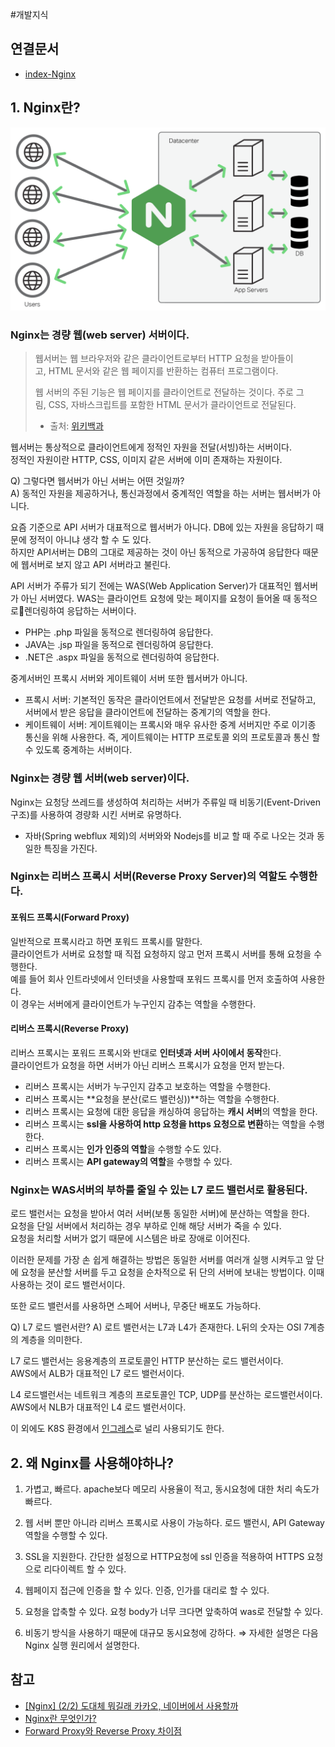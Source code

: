 #개발지식 

## 연결문서
- [index-Nginx](../index-Nginx.md)

## 1. Nginx란?

![Nginx](images/Nginx.png)


### Nginx는 경량 웹(web server) 서버이다.

> 웹서버는 웹 브라우저와 같은 클라이언트로부터 HTTP 요청을 받아들이고, HTML 문서와 같은 웹 페이지를 반환하는 컴퓨터 프로그램이다. 
> 
> 웹 서버의 주된 기능은 웹 페이지를 클라이언트로 전달하는 것이다. 
> 주로 그림, CSS, 자바스크립트를 포함한 HTML 문서가 클라이언트로 전달된다.
> - 출처: [위키백과](https://ko.wikipedia.org/wiki/%EC%9B%B9_%EC%84%9C%EB%B2%84)

웹서버는 통상적으로 클라이언트에게 정적인 자원을 전달(서빙)하는 서버이다.  
정적인 자원이란 HTTP, CSS, 이미지 같은 서버에 이미 존재하는 자원이다.  

Q) 그렇다면 웹서버가 아닌 서버는 어떤 것일까?  
A) 동적인 자원을 제공하거나, 통신과정에서 중계적인 역할을 하는 서버는 웹서버가 아니다.  

요즘 기준으로 API 서버가 대표적으로 웹서버가 아니다.
DB에 있는 자원을 응답하기 때문에 정적이 아니냐 생각 할 수 도 있다.  
하지만 API서버는 DB의 그대로 제공하는 것이 아닌 동적으로 가공하여 응답한다 때문에 웹서버로 보지 않고 API 서버라고 불린다.

API 서버가 주류가 되기 전에는 WAS(Web Application Server)가 대표적인 웹서버가 아닌 서버였다.
WAS는 클라이언트 요청에 맞는 페이지를 요청이 들어올 때 동적으로렌더링하여 응답하는 서버이다.  
- PHP는 .php 파일을 동적으로 렌더링하여 응답한다.
- JAVA는 .jsp 파일을 동적으로 렌더링하여 응답한다.
- .NET은 .aspx 파일을 동적으로 렌더링하여 응답한다.

중계서버인 프록시 서버와 게이트웨이 서버 또한 웹서버가 아니다.  
- 프록시 서버: 
	기본적인 동작은 클라이언트에서 전달받은 요청를 서버로 전달하고,  
	서버에서 받은 응답을 클라이언트에 전달하는 중계기의 역할을 한다.
- 케이트웨이 서버:
	게이트웨이는 프록시와 매우 유사한 중계 서버지만 주로 이기종 통신을 위해 사용한다.
	즉, 게이트웨이는 HTTP 프로토콜 외의 프로토콜과 통신 할 수 있도록 중계하는 서버이다.
### Nginx는 경량 웹 서버(web server)이다.
Nginx는 요청당 쓰레드를 생성하여 처리하는 서버가 주류일 때 비동기(Event-Driven 구조)를 사용하여 경량화 시킨 서버로 유명하다.
- 자바(Spring webflux 제외)의 서버와와 Nodejs를 비교 할 때 주로 나오는 것과 동일한 특징을 가진다.
### Nginx는 리버스 프록시 서버(Reverse Proxy Server)의 역할도 수행한다.
#### 포워드 프록시(Forward Proxy)
일반적으로 프록시라고 하면 포워드 프록시를 말한다.  
클라이언트가 서버로 요청할 때 직접 요청하지 않고 먼저 프록시 서버를 통해 요청을 수행한다.  
예를 들어 회사 인트라넷에서 인터넷을 사용할때 포워드 프록시를 먼저 호출하여 사용한다.  
이 경우는 서버에게 클라이언트가 누구인지 감추는 역할을 수행한다.  

#### 리버스 프록시(Reverse Proxy)
리버스 프록시는 포워드 프록시와 반대로 **인터넷과 서버 사이에서 동작**한다.  
클라이언트가 요청을 하면 서버가 아닌 리버스 프록시가 요청을 먼저 받는다.  
- 리버스 프록시는 서버가 누구인지 감추고 보호하는 역할을 수행한다.
- 리버스 프록시는 **요청을 분산(로드 밸런싱))**하는 역할을 수행한다.
- 리버스 프록시는 요청에 대한 응답을 캐싱하여 응답하는 **캐시 서버**의 역할을 한다.
- 리버스 프록시는 **ssl을 사용하여 http 요청을 https 요청으로 변환**하는 역할을 수행한다.
- 리버스 프록시는 **인가 인증의 역할**을 수행할 수도 있다.
- 리버스 프록시는 **API gateway의 역할**을 수행할 수 있다.

### Nginx는 WAS서버의 부하를 줄일 수 있는 L7 로드 밸런서로 활용된다.   

로드 밸런서는 요청을 받아서 여러 서버(보통 동일한 서버)에 분산하는 역할을 한다.  
요청을 단일 서버에서 처리하는 경우 부하로 인해 해당 서버가 죽을 수 있다.  
요청을 처리할 서버가 없기 때문에 시스템은 바로 장애로 이어진다.  

이러한 문제를 가장 손 쉽게 해결하는 방법은 동일한 서버를 여러개 실행 시켜두고 앞 단에 요청을 분산할 서버를 두고 요청을 순차적으로 뒤 단의 서버에 보내는 방법이다. 이때 사용하는 것이 로드 밸런서이다.

또한 로드 밸런서를 사용하면 스페어 서버나, 무중단 배포도 가능하다.

Q) L7 로드 밸런서란?
A) 로트 밸런서는 L7과 L4가 존재한다. L뒤의 숫자는 OSI 7계층의 계층을 의미한다.

L7 로드 밸런서는 응용계층의 프로토콜인 HTTP 분산하는 로드 밸런서이다.  
AWS에서 ALB가 대표적인 L7 로드 밸런서이다.  

L4 로드밸런서는 네트워크 계층의 프로토콜인 TCP, UDP를 분산하는 로드밸런서이다.  
AWS에서 NLB가 대표적인 L4 로드 밸런서이다.  

이 외에도 K8S 환경에서 [인그레스](https://kubernetes.io/ko/docs/concepts/services-networking/ingress/)로 널리 사용되기도 한다.

## 2. 왜 Nginx를 사용해야하나?

1. 가볍고, 빠르다.
	apache보다 메모리 사용율이 적고, 동시요청에 대한 처리 속도가 빠르다.

2. 웹 서버 뿐만 아니라 리버스 프록시로 사용이 가능하다.
	로드 밸런시, API Gateway 역할을 수행할 수 있다.

3. SSL을 지원한다.
    간단한 설정으로 HTTP요청에 ssl 인증을 적용하여 HTTPS 요청으로 리다이렉트 할 수 있다.

4. 웹페이지 접근에 인증을 할 수 있다.
    인증, 인가를 대리로 할 수 있다.

5. 요청을 압축할 수 있다.
    요청 body가 너무 크다면 앞축하여 was로 전달할 수 있다.

6. 비동기 방식을 사용하기 때문에 대규모 동시요청에 강하다.
    ⇒ 자세한 설명은 다음 Nginx 실행 원리에서 설명한다.

## 참고
- [[Nginx] (2/2) 도대체 뭐길래 카카오, 네이버에서 사용할까](https://www.youtube.com/watch?v=tqZfdffaaBo)
- [Nginx란 무엇인가?](https://velog.io/@wijihoon123/Nginx%EB%9E%80-%EB%AC%B4%EC%97%87%EC%9D%B8%EA%B0%80)
- [Forward Proxy와 Reverse Proxy 차이점](https://firework-ham.tistory.com/23)
